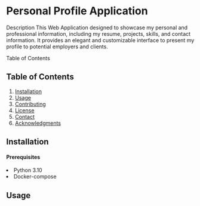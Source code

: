 <h1>Personal Profile Application</h1>

Description
This Web Application designed to showcase my personal and professional information, including my resume, projects, skills, and contact information. It provides an elegant and customizable interface to present my profile to potential employers and clients.


Table of Contents

## Table of Contents
1. [Installation](#installation)
2. [Usage](#usage)
3. [Contributing](#contributing)
4. [License](#license)
5. [Contact](#contact)
6. [Acknowledgments](#acknowledgments)

## Installation
<h4>Prerequisites</h4>
<li>Python 3.10</li>
<li>Docker-compose</li>

## Usage
